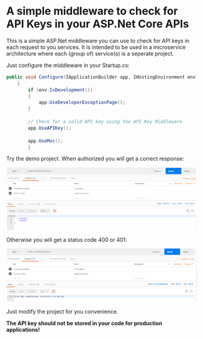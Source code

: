 # A simple middleware to check for API Keys in your ASP.Net Core APIs

This is a simple ASP.Net middleware you can use to check for API keys in each request to you services. It is intended to be used in a microservice architecture where each (group of) service(s) is a seperate project.

Just configure the middleware in your Startup.cs:

```csharp
public void Configure(IApplicationBuilder app, IHostingEnvironment env)
    {
        if (env.IsDevelopment())
        {
            app.UseDeveloperExceptionPage();
        }

        // Check for a valid API key using the API Key Middleware
        app.UseAPIKey();

        app.UseMvc();
        }
```

Try the demo project. When authorized you will get a correct response:

![A sample request through Postman, returning the 200 OK and correct response when authorized](./Images/demo_postman.png)

Otherwise you will get a status code 400 or 401:

![A sample request through Postman, returning the 401 Unauthorized response when not authorized](./Images/demo_postman_2.png)

Just modify the project for you convenience. 

**The API key should not be stored in your code for production applications!**